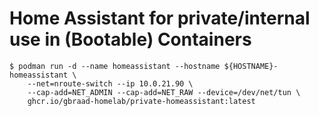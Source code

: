 Home Assistant for private/internal use in (Bootable) Containers
================================================================

```
$ podman run -d --name homeassistant --hostname ${HOSTNAME}-homeassistant \
    --net=nroute-switch --ip 10.0.21.90 \
    --cap-add=NET_ADMIN --cap-add=NET_RAW --device=/dev/net/tun \
    ghcr.io/gbraad-homelab/private-homeassistant:latest
```